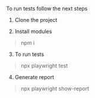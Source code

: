 To run tests follow the next steps

1. Clone the project

2. Install modules

> npm i

3. To run tests 
> npx playwright test

4. Generate report
> npx playwright show-report
